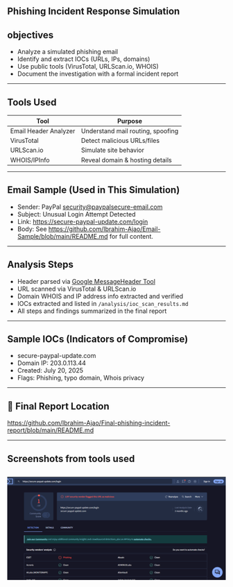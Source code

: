 ## Phishing Incident Response Simulation

## objectives

- Analyze a simulated phishing email
- Identify and extract IOCs (URLs, IPs, domains)
- Use public tools (VirusTotal, URLScan.io, WHOIS)
- Document the investigation with a formal incident report

---

##  Tools Used

| Tool        | Purpose                             |
|-------------|-------------------------------------|
| Email Header Analyzer | Understand mail routing, spoofing |
| VirusTotal  | Detect malicious URLs/files         |
| URLScan.io  | Simulate site behavior              |
| WHOIS/IPInfo | Reveal domain & hosting details     |

---

##  Email Sample (Used in This Simulation)

- Sender: PayPal <security@paypalsecure-email.com>
- Subject: Unusual Login Attempt Detected
- Link: <https://secure-paypal-update.com/login> 
- Body: See <https://github.com/Ibrahim-Ajao/Email-Sample/blob/main/README.md> for full content.

---

## Analysis Steps

- Header parsed via [Google MessageHeader Tool](https://toolbox.googleapps.com/apps/messageheader/)
- URL scanned via VirusTotal & URLScan.io
- Domain WHOIS and IP address info extracted and verified
- IOCs extracted and listed in `/analysis/ioc_scan_results.md`
- All steps and findings summarized in the final report

---

##  Sample IOCs (Indicators of Compromise)

- secure-paypal-update.com
- Domain IP: 203.0.113.44
- Created: July 20, 2025
- Flags: Phishing, typo domain, Whois privacy

---

## 📄 Final Report Location

<https://github.com/Ibrahim-Ajao/Final-phishing-incident-report/blob/main/README.md>

---
## Screenshots from tools used

![Virustotal](./virustotal.png)
---
